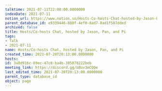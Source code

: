 ```yaml
---
talktime: 2021-07-11T22:00:00.0000000
indexDate: 2021-07-11
notion_url: https://www.notion.so/Hosts-Co-hosts-Chat-hosted-by-Jason-Pan-and-Pi-3a8d916c89ec47c8ba4b305878222beb
parent_database_id: e9339446-880f-4ef0-8ad7-8ad1f507dded
archived: false
title: Hosts/Co-hosts Chat, hosted by Jason, Pan, and Pi
tags:
- Talk
- 2021-07-11
name: Hosts/Co-hosts Chat, hosted by Jason, Pan, and Pi
created_time: 2021-07-20T20:13:00.0000000
hosts: 
id: 3a8d916c-89ec-47c8-ba4b-305878222beb
meeting_link: https://discord.gg/bBuv3mCQQe
last_edited_time: 2021-07-20T20:13:00.0000000
parent_type: database_id
object: page
---
```





